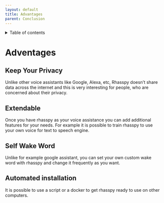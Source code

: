 ```yaml
---
layout: default
title: Advantages
parent: Conclusion
---
```


<details close markdown="block">
  <summary>
    Table of contents
  </summary>
  {: .text-delta }
1. TOC
{:toc}
</details>

# Adventages

## Keep Your Privacy
 
Unlike other voice assistants like Google, Alexa, etc, Rhasspy doesn’t share data across the internet and this is very interesting for people, who are concerned about their privacy.
 
## Extendable
 
Once you have rhasspy as your voice assistance you can add additional features for your needs.
For example it is possible to train rhasspy to use your own voice for text to speech engine.
 
## Self Wake Word
 
Unlike for example google assistant, you can set your own custom wake word with rhasspy and change it frequently as you want.
 
## Automated installation
 
It is possible to use a script or a docker to get rhasspy ready to use on other computers.
